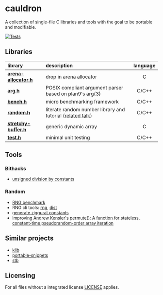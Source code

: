 # cauldron

A collection of single-file C libraries and tools with the goal to be portable and modifiable.

[![Tests](https://github.com/camel-cdr/cauldron/workflows/Tests/badge.svg)](https://github.com/camel-cdr/cauldron/actions?workflow=Tests)


## Libraries

 library                                             | description                                                                                | language
:-------                                             | :-----------                                                                               | :--------:
 **[arena-allocator.h](cauldron/arena-allocator.h)** | drop in arena allocator                                                                    | C
 **[arg.h](cauldron/arg.h)**                         | POSIX compliant argument parser based on plan9's arg(3)                                    | C/C++
 **[bench.h](cauldron/bench.h)**                     | micro benchmarking framework                                                               | C/C++
 **[random.h](cauldron/random.h)**                   | literate random number library and tutorial [(related talk)](https://youtu.be/VHJUlRiRDCY) | C/C++
 **[stretchy-buffer.h](cauldron/stretchy-buffer.h)** | generic dynamic array                                                                      | C
 **[test.h](cauldron/test.h)**                       | minimal unit testing                                                                       | C/C++

## Tools

### Bithacks
* [unsigned division by constants](tools/bithacks/unsigned-division-by-constant.c)

### Random
* [RNG benchmark](tools/random/bench.c)
* RNG cli tools: [rng](tools/random/rng.c), [dist](tools/random/dist.c)
* [generate ziggurat constants](tools/random/ziggurat-constants.c)
* [Improving Andrew Kensler's permute(): A function for stateless, constant-time pseudorandom-order array iteration](tools/random/permute)

## Similar projects
* [klib](https://github.com/attractivechaos/klib)
* [portable-snippets](https://github.com/nemequ/portable-snippets)
* [stb](https://github.com/nothings/stb)

## Licensing
For all files without a integrated license [LICENSE](LICENSE) applies.
